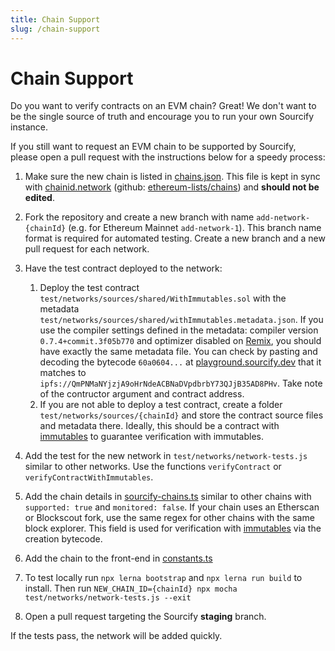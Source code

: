 ```yaml
---
title: Chain Support
slug: /chain-support
---
```


# Chain Support

Do you want to verify contracts on an EVM chain? Great! We don't want to be the single source of truth and encourage you to run your own Sourcify instance.

If you still want to request an EVM chain to be supported by Sourcify, please open a pull request with the instructions below for a speedy process:

1. Make sure the new chain is listed in [chains.json](https://github.com/ethereum/sourcify/services/core/src/chains.json). This file is kept in sync with [chainid.network](https://chainid.network/chains.json) (github: [ethereum-lists/chains](https://github.com/ethereum-lists/chains)) and **should not be edited**.

1. Fork the repository and create a new branch with name `add-network-{chainId}` (e.g. for Ethereum Mainnet `add-network-1`). This branch name format is required for automated testing. Create a new branch and a new pull request for each network.

1. Have the test contract deployed to the network:

   1. Deploy the test contract `test/networks/sources/shared/WithImmutables.sol` with the metadata `test/networks/sources/shared/withImmutables.metadata.json`. If you use the compiler settings defined in the metadata: compiler version `0.7.4+commit.3f05b770` and optimizer disabled on [Remix](https://remix.ethereum.org), you should have exactly the same metadata file. You can check by pasting and decoding the bytecode `60a0604...` at [playground.sourcify.dev](https://playground.sourcify.dev) that it matches to `ipfs://QmPNMaNYjzjA9oHrNdeACBNaDVpdbrbY73QJjB35AD8PHv`. Take note of the contructor argument and contract address.
   2. If you are not able to deploy a test contract, create a folder `test/networks/sources/{chainId}` and store the contract source files and metadata there. Ideally, this should be a contract with [immutables](/docs/immutables) to guarantee verification with immutables.

1. Add the test for the new network in `test/networks/network-tests.js` similar to other networks. Use the functions `verifyContract` or `verifyContractWithImmutables`.

1. Add the chain details in [sourcify-chains.ts](https://github.com/ethereum/sourcify/services/core/src/sourcify-chains.ts) similar to other chains with `supported: true` and `monitored: false`. If your chain uses an Etherscan or Blockscout fork, use the same regex for other chains with the same block explorer. This field is used for verification with [immutables](/docs/immutables) via the creation bytecode.

1. Add the chain to the front-end in [constants.ts](https://github.com/ethereum/sourcify/ui/src/common/constants.ts)

1. To test locally run `npx lerna bootstrap` and `npx lerna run build` to install. Then run `NEW_CHAIN_ID={chainId} npx mocha test/networks/network-tests.js --exit`

1. Open a pull request targeting the Sourcify **staging** branch.

If the tests pass, the network will be added quickly.
